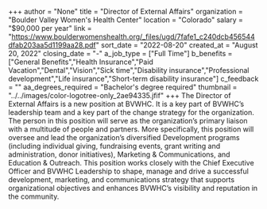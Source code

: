 +++
author = "None"
title = "Director of External Affairs"
organization = "Boulder Valley Women's Health Center"
location = "Colorado"
salary = "$90,000 per year"
link = "https://www.boulderwomenshealth.org/_files/ugd/7fafe1_c240dcb456544dfab203aa5d1199aa28.pdf"
sort_date = "2022-08-20"
created_at = "August 20, 2022"
closing_date = "-"
a_job_type = ["Full Time"]
b_benefits = ["General Benefits","Health Insurance","Paid Vacation","Dental","Vision","Sick time","Disability insurance","Professional development","Life insurance","Short-term disability insurance"]
c_feedback = ""
aa_degrees_required = "Bachelor's degree required"
thumbnail = "../../images/color-logotree-only_2ae94335.jfif"
+++
The Director of External Affairs is a new position at BVWHC. It is a key part of BVWHC’s leadership team and a key part of the change strategy for the organization. The person in this position will serve as the organization’s primary liaison with a multitude of people and partners. More specifically, this position will oversee and lead the organization’s diversified Development programs (including individual giving, fundraising events, grant writing and administration, donor initiatives), Marketing & Communications, and Education & Outreach. This position works closely with the Chief Executive Officer and BVWHC Leadership to shape, manage and drive a successful development, marketing, and communications strategy that supports organizational objectives and enhances BVWHC’s visibility and reputation in the community.